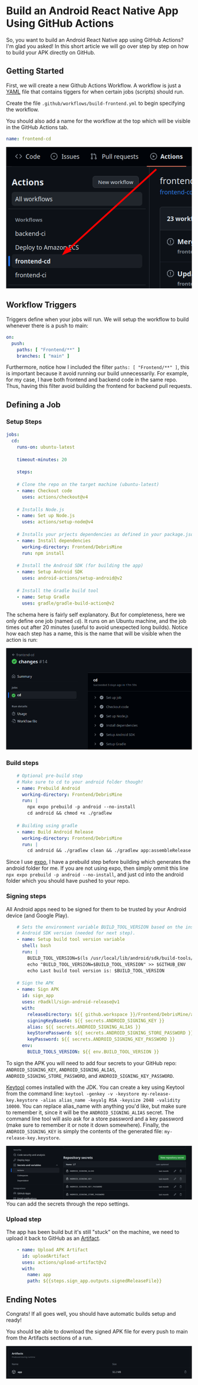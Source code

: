 # Build an Android React Native App Using GitHub Actions

So, you want to build an Android React Native app using GitHub Actions? I'm glad
you asked! In this short article we will go over step by step on how to build
your APK directly on GitHub.

## Getting Started

First, we will create a new Github Actions Workflow. A workflow is just a
[YAML](https://yaml.org/) file that contains tiggers for when certain jobs
(scripts) should run. 

Create the file `.github/workflows/build-frontend.yml` to begin specifying the
workflow.

You should also add a name for the workflow at the top which will be visible in
the GitHub Actions tab.

```yml
name: frontend-cd
```

![](./assets/actions-list.png)

## Workflow Triggers 

Triggers define when your jobs will run. We will setup the workflow to build
whenever there is a push to main:

```yml
on:
  push: 
    paths: [ "Frontend/**" ]
    branches: [ "main" ]
```

Furthermore, notice how I included the filter `paths: [ "Frontend/**" ]`, this
is important because it avoid running our build unnecessarily. For example, for
my case, I have both frontend and backend code in the same repo. Thus, having
this filter avoid building the frontend for backend pull requests.

## Defining a Job

### Setup Steps

```yml
jobs:
  cd:
    runs-on: ubuntu-latest

    timeout-minutes: 20

    steps:

    # Clone the repo on the target machine (ubuntu-latest)
    - name: Checkout code
      uses: actions/checkout@v4

    # Installs Node.js
    - name: Set up Node.js
      uses: actions/setup-node@v4

    # Installs your prjects dependencies as defined in your package.json file
    - name: Install dependencies
      working-directory: Frontend/DebrisMine
      run: npm install

    # Install the Android SDK (for building the app)
    - name: Setup Android SDK
      uses: android-actions/setup-android@v2

    # Install the Gradle build tool
    - name: Setup Gradle
      uses: gradle/gradle-build-action@v2
```

The schema here is fairly self explanatory. But for completeness, here we only
define one job (named `cd`). It runs on an Ubuntu machine, and the job times out
after 20 minutes (useful to avoid unexpected long builds). Notice how each step
has a name, this is the name that will be visible when the action is run:

![](./assets/action-steps.png)

### Build steps

```yml
    # Optional pre-build step
    # Make sure to cd to your android folder though!
    - name: Prebuild Android
      working-directory: Frontend/DebrisMine
      run: |
        npx expo prebuild -p android --no-install
        cd android && chmod +x ./gradlew

    # Building using gradle
    - name: Build Android Release
      working-directory: Frontend/DebrisMine
      run: |
        cd android && ./gradlew clean && ./gradlew app:assembleRelease
```

Since I use [expo](https://expo.dev/), I have a prebuild step before building
which generates the android folder for me. If you are not using expo, then
simply ommit this line `npx expo prebuild -p android --no-install`, and just cd
into the android folder which you should have pushed to your repo.

### Signing steps

All Android apps need to be signed for them to be trusted by your Android device
(and Google Play).

```yml
    # Sets the environment variable BUILD_TOOL_VERSION based on the installed
    # Android SDK version (needed for next step).
    - name: Setup build tool version variable
      shell: bash
      run: |
        BUILD_TOOL_VERSION=$(ls /usr/local/lib/android/sdk/build-tools/ | tail -n 1)
        echo "BUILD_TOOL_VERSION=$BUILD_TOOL_VERSION" >> $GITHUB_ENV
        echo Last build tool version is: $BUILD_TOOL_VERSION

    # Sign the APK
    - name: Sign APK
      id: sign_app
      uses: r0adkll/sign-android-release@v1
      with:
        releaseDirectory: ${{ github.workspace }}/Frontend/DebrisMine/android/app/build/outputs/apk/release
        signingKeyBase64: ${{ secrets.ANDROID_SIGNING_KEY }}
        alias: ${{ secrets.ANDROID_SIGNING_ALIAS }}
        keyStorePassword: ${{ secrets.ANDROID_SIGNING_STORE_PASSWORD }}
        keyPassword: ${{ secrets.ANDROID_SIGNING_KEY_PASSWORD }}
      env:
        BUILD_TOOLS_VERSION: ${{ env.BUILD_TOOL_VERSION }}
```

To sign the APK you will need to add four secrets to your GitHub repo:
`ANDROID_SIGNING_KEY`, `ANDROID_SIGNING_ALIAS`,
`ANDROID_SIGNING_STORE_PASSWORD`, and `ANDROID_SIGNING_KEY_PASSWORD`.

[Keytool](https://docs.oracle.com/javase/7/docs/technotes/tools/solaris/keytool.html)
comes installed with the JDK. You can create a key using Keytool from the
command line: `keytool -genkey -v -keystore my-release-key.keystore -alias
alias_name -keyalg RSA -keysize 2048 -validity 10000`. You can replace
alias_name with anything you'd like, but make sure to remember it, since it will
be the `ANDROID_SIGNING_ALIAS` secret. The command line tool will aslo ask for a
store password and a key password (make sure to remember it or note it down
somewhere). Finally, the `ANDROID_SIGNING_KEY` is simply the contents of the
generated file: `my-release-key.keystore`.

![](./assets/actions-secrets.png)
You can add the secrets through the repo settings. 

### Upload step

The app has been build but it's still "stuck" on the machine, we need to upload
it back to GitHub as an
[Artifact](https://docs.github.com/en/actions/using-workflows/storing-workflow-data-as-artifacts).

```yml
    - name: Upload APK Artifact
      id: uploadArtifact
      uses: actions/upload-artifact@v2
      with:
        name: app
        path: ${{steps.sign_app.outputs.signedReleaseFile}}
```

## Ending Notes

Congrats! If all goes well, you should have automatic builds setup and ready!

You should be able to download the signed APK file for every push to main from
the Artifacts sections of a run.

![](./assets/action-artifacts.png)
